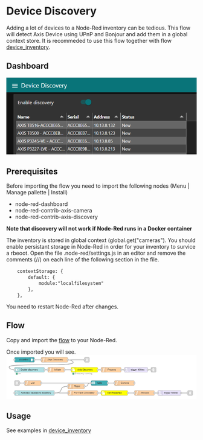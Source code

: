 # Device Discovery

Adding a lot of devices to a Node-Red inventory can be tedious.  This flow will detect Axis Device using UPnP and Bonjour and add them in a global context store.
It is recommeded to use this flow together with flow [device_inventory](https://github.com/aintegration/flows/tree/master/camera_inventory).

## Dashboard
![Dashboard](pictures/dashboard.PNG)

## Prerequisites

Before importing the flow you need to import the following nodes (Menu | Manage pallette | Install)
- node-red-dashboard
- node-red-contrib-axis-camera
- node-red-contrib-axis-discovery

**Note that discovery will not work if Node-Red runs in a Docker container**

The inventory is stored in global context (global.get("cameras").  You should enable persistant storage in Node-Red in order for your inventory to survice a rbeoot.
Open the file .node-red/settings.js in an editor and remove the comments (//) on each line of the following section in the file.

```
    contextStorage: {
        default: {
            module:"localfilesystem"
        },
    },
```
You need to restart Node-Red after changes.

## Flow
Copy and import the [flow](https://github.com/aintegration/flows/blob/master/device_discovery/flow.json) to your Node-Red.

Once imported you will see.
![Flow](pictures/flow.PNG)

## Usage
See examples in [device_inventory](https://github.com/aintegration/flows/tree/master/camera_inventory)

